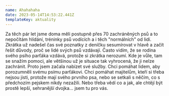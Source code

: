 ```yaml
---
name: Ahahahaha
date: 2023-05-14T14:53:22.441Z
templateKey: aktuality
---
```

Za těch pár let jsme doma měli postupně přes 70 zachráněných psů a to nepočítám hlídání, tréninky psů vodících a i těch "normálních" od lidí. Zkrátka už nadešel čas své poznatky z deníčku sesumírovat v hlavě a začít řešit důvody, proč se lidé svých psů vzdávají. Často vidím, že se rodina svého psího parťáka vzdává, protože si zkrátka nerozumí. Kde je vůle, tam se snažím pomoci, ale většinou už je situace tak vyhrocená, že ji nelze zachránit. Proto jsem začala nabízet své služby. Chci pomáhat lidem, aby porozumněli svému psímu parťákovi. Chci pomáhat majitelům, kteří si třeba nejsou jisti, protože mají svého prvního psa, nebo se setkali s něčím, co s předchozím pejskem nikdy nezažili. Nebo třeba vědí co a jak, ale chtějí být prostě lepší, sehranější dvojka... jsem tu pro vás.